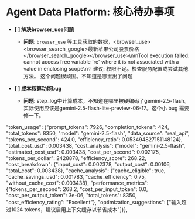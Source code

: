 # Agent Data Platform: 核心待办事项

- **[ ] 解决browser_use问题**
  - **问题**: `browser_use` 等工具获取的数据，<browser_use><browser_search_google>最新苹果公司股票价格</browser_search_google></browser_use>\n\n<result>Tool execution failed: cannot access free variable 're' where it is not associated with a value in enclosing scope\n💡 建议: 权限不足。检查服务配置或尝试其他方法。</result>
这个问题很顽固。不知道是哪里出了问题

- **[ ] 成本核算功能bug**
  - **问题**:  step_log中计算成本，不知道在哪里被硬编码了gemini-2.5-flash。实际使用应该是gemini-2.5-flash-lite-preview-06-17。这个小 bug 需要修一下。


"token_usage": {"prompt_tokens": 7926, "completion_tokens": 424, "total_tokens": 8350, "model": "gemini-2.5-flash", "data_source": "real_api", "tokens_per_second": 424.0, "efficiency_ratio": 0.053494827151148124}, "total_cost_usd": 0.003438, "cost_analysis": {"model": "gemini-2.5-flash", "estimated_cost_usd": 0.003438, "cost_per_second": 0.002175, "tokens_per_dollar": 2428878, "efficiency_score": 268.22, "cost_breakdown": {"input_cost": 0.002378, "output_cost": 0.00106, "total_cost": 0.003438}, "cache_analysis": {"cache_eligible": true, "cache_savings_usd": 0.001783, "cache_efficiency": 0.75, "without_cache_cost": 0.003438}, "performance_metrics": {"tokens_per_second": 268.2, "cost_per_input_token": 0.0, "cost_per_output_token": 3e-06, "total_tokens": 8350, "cost_efficiency_rating": "Excellent"}, "optimization_suggestions": ["输入超过1024 tokens，建议启用上下文缓存以节省成本"]}}, 